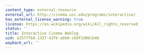 ```yaml
---
content_type: external-resource
external_url: http://cinema.usc.edu/programs/interactive/
has_external_license_warning: true
license: https://en.wikipedia.org/wiki/All_rights_reserved
status: ''
title: Interactive Cinema Weblog
uid: a2577f6d-1337-43fb-abb8-c69f2d06cb46
wayback_url: ''
---
```

